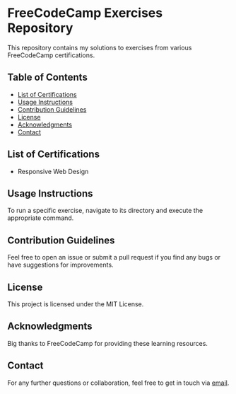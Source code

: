 # FreeCodeCamp Exercises Repository

This repository contains my solutions to exercises from various FreeCodeCamp certifications.

## Table of Contents
- [List of Certifications](#list-of-certifications)
- [Usage Instructions](#usage-instructions)
- [Contribution Guidelines](#contribution-guidelines)
- [License](#license)
- [Acknowledgments](#acknowledgments)
- [Contact](#contact)

## List of Certifications
- Responsive Web Design

## Usage Instructions
To run a specific exercise, navigate to its directory and execute the appropriate command.

## Contribution Guidelines
Feel free to open an issue or submit a pull request if you find any bugs or have suggestions for improvements.

## License
This project is licensed under the MIT License.

## Acknowledgments
Big thanks to FreeCodeCamp for providing these learning resources.

## Contact
For any further questions or collaboration, feel free to get in touch via [email](mailto:contact@thayrov.com).
